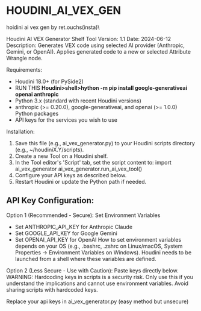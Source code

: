 # HOUDINI_AI_VEX_GEN
hoidini ai vex gen by ret.ouchs(insta)\

Houdini AI VEX Generator Shelf Tool
Version: 1.1
Date: 2024-06-12
Description: Generates VEX code using selected AI provider (Anthropic, Gemini, or OpenAI).
             Applies generated code to a new or selected Attribute Wrangle node.

Requirements:
- Houdini 18.0+ (for PySide2)
- RUN THIS **Houdini>shell>hython -m pip install google-generativeai openai anthropic**
- Python 3.x (standard with recent Houdini versions)
- anthropic (>= 0.20.0), google-generativeai, and openai (>= 1.0.0) Python packages
- API keys for the services you wish to use

Installation:
1. Save this file (e.g., ai_vex_generator.py) to your Houdini scripts directory
   (e.g., ~/houdiniX.Y/scripts).
2. Create a new Tool on a Houdini shelf.
3. In the Tool editor's 'Script' tab, set the script content to:
   import ai_vex_generator
   ai_vex_generator.run_ai_vex_tool()
4. Configure your API keys as described below.
5. Restart Houdini or update the Python path if needed.

API Key Configuration:
---------------------
Option 1 (Recommended - Secure): Set Environment Variables
  - Set ANTHROPIC_API_KEY for Anthropic Claude
  - Set GOOGLE_API_KEY for Google Gemini
  - Set OPENAI_API_KEY for OpenAI
  How to set environment variables depends on your OS (e.g., .bashrc, .zshrc on Linux/macOS,
  System Properties -> Environment Variables on Windows). Houdini needs to be launched
  from a shell where these variables are defined.

Option 2 (Less Secure - Use with Caution): Paste keys directly below.
  WARNING: Hardcoding keys in scripts is a security risk. Only use this if you
           understand the implications and cannot use environment variables.
           Avoid sharing scripts with hardcoded keys.

Replace your api keys in ai_vex_generator.py (easy method but unsecure)
